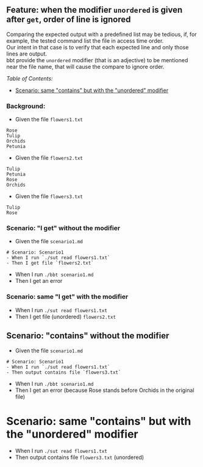 <!-- omit from toc -->
## Feature: when the modifier `unordered` is given after `get`, order of line is ignored

Comparing the expected output with a predefined list may be tedious, if, for example, the tested command list the file in access time order.  
Our intent in that case is to verify that each expected line and only those lines are output.  
bbt provide the `unordered` modifier (that is an adjective) to be mentioned near the file name, that will cause the compare to ignore order.  

_Table of Contents:_
- [Scenario: same "contains" but with the "unordered" modifier](#scenario-same-contains-but-with-the-unordered-modifier)

### Background:

- Given the file `flowers1.txt`
```
Rose
Tulip
Orchids
Petunia
```

- Given the file `flowers2.txt`
```
Tulip
Petunia
Rose
Orchids
```

- Given the file `flowers3.txt`
```
Tulip
Rose
```

### Scenario: "I get" without the modifier

- Given the file `scenario1.md`
```
# Scenario: Scenario1
- When I run `./sut read flowers1.txt`
- Then I get file `flowers2.txt`
```

- When I run `./bbt scenario1.md`
- Then I get an error

### Scenario: same "I get" with the modifier
- When I run `./sut read flowers1.txt`
- Then I get file (unordered) `flowers2.txt`

## Scenario: "contains" without the modifier

- Given the file `scenario1.md`
```
# Scenario: Scenario1
- When I run `./sut read flowers1.txt`
- Then output contains file `flowers3.txt`
```

- When I run `./bbt scenario1.md`
- Then I get an error
(because Rose stands before Orchids in the original file)

# Scenario: same "contains" but with the "unordered" modifier

- When I run `./sut read flowers1.txt`
- Then output contains file `flowers3.txt` (unordered)

